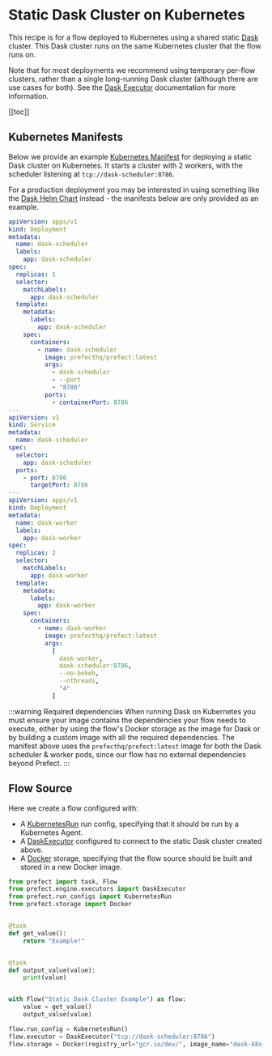 # Static Dask Cluster on Kubernetes

This recipe is for a flow deployed to Kubernetes using a shared static
[Dask](https://dask.org) cluster. This Dask cluster runs on the same Kubernetes
cluster that the flow runs on.

Note that for most deployments we recommend using temporary per-flow clusters,
rather than a single long-running Dask cluster (although there are use cases
for both). See the [Dask
Executor](/orchestration/flow_config/executors#daskexecutor) documentation for
more information.

[[toc]]

## Kubernetes Manifests

Below we provide an example [Kubernetes
Manifest](https://kubernetes.io/docs/concepts/cluster-administration/manage-deployment/)
for deploying a static Dask cluster on Kubernetes. It starts a cluster with 2
workers, with the scheduler listening at `tcp://dask-scheduler:8786`.

For a production deployment you may be interested in using something like the
[Dask Helm Chart](https://docs.dask.org/en/latest/setup/kubernetes-helm.html#helm-install-dask-for-a-single-user)
instead - the manifests below are only provided as an example.

```yaml
apiVersion: apps/v1
kind: Deployment
metadata:
  name: dask-scheduler
  labels:
    app: dask-scheduler
spec:
  replicas: 1
  selector:
    matchLabels:
      app: dask-scheduler
  template:
    metadata:
      labels:
        app: dask-scheduler
    spec:
      containers:
        - name: dask-scheduler
          image: prefecthq/prefect:latest
          args:
            - dask-scheduler
            - --port
            - "8786"
          ports:
            - containerPort: 8786
---
apiVersion: v1
kind: Service
metadata:
  name: dask-scheduler
spec:
  selector:
    app: dask-scheduler
  ports:
    - port: 8786
      targetPort: 8786
---
apiVersion: apps/v1
kind: Deployment
metadata:
  name: dask-worker
  labels:
    app: dask-worker
spec:
  replicas: 2
  selector:
    matchLabels:
      app: dask-worker
  template:
    metadata:
      labels:
        app: dask-worker
    spec:
      containers:
        - name: dask-worker
          image: prefecthq/prefect:latest
          args:
            [
              dask-worker,
              dask-scheduler:8786,
              --no-bokeh,
              --nthreads,
              "4"
            ]
```

:::warning Required dependencies
When running Dask on Kubernetes you must ensure your image contains the
dependencies your flow needs to execute, either by using the flow's Docker
storage as the image for Dask or by building a custom image with all the
required dependencies. The manifest above uses the `prefecthq/prefect:latest`
image for both the Dask scheduler & worker pods, since our flow has no external
dependencies beyond Prefect.
:::

## Flow Source

Here we create a flow configured with:

- A [KubernetesRun](/orchestration/flow_config/run_configs.md#kubernetesrun)
  run config, specifying that it should be run by a Kubernetes Agent.
- A [DaskExecutor](/orchestration/flow_config/executors.md#daskexecutor)
  configured to connect to the static Dask cluster created above.
- A [Docker](/orchestration/flow_config/storage.md#docker) storage, specifying
  that the flow source should be built and stored in a new Docker image.

```python
from prefect import task, Flow
from prefect.engine.executors import DaskExecutor
from prefect.run_configs import KubernetesRun
from prefect.storage import Docker


@task
def get_value():
    return "Example!"


@task
def output_value(value):
    print(value)


with Flow("Static Dask Cluster Example") as flow:
    value = get_value()
    output_value(value)

flow.run_config = KubernetesRun()
flow.executor = DaskExecutor("tcp://dask-scheduler:8786")
flow.storage = Docker(registry_url="gcr.io/dev/", image_name="dask-k8s-flow", image_tag="0.1.0")
```
